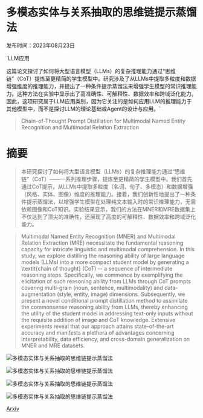 # 多模态实体与关系抽取的思维链提示蒸馏法

发布时间：2023年08月23日

`LLM应用

这篇论文探讨了如何将大型语言模型（LLMs）的复杂推理能力通过“思维链”（CoT）提炼至更精简的学生模型中。研究涉及了从LLMs中提取多粒度和数据增强维度的推理能力，并提出了一种条件提示蒸馏法来增强学生模型的常识推理能力。这种方法在实验中显示出了高准确性、可解释性、数据效率和跨域泛化能力。因此，这项研究属于LLM应用类别，因为它关注的是如何应用LLM的推理能力于其他模型中，而不是探讨LLM的理论基础或Agent的设计与应用。`

> Chain-of-Thought Prompt Distillation for Multimodal Named Entity Recognition and Multimodal Relation Extraction

# 摘要

> 本研究探讨了如何将大型语言模型（LLMs）的复杂推理能力通过“思维链”（CoT）——一系列推理步骤，提炼至更精简的学生模型中。我们首先通过CoT提示，从LLMs中提取多粒度（名词、句子、多模态）和数据增强（风格、实体、图像）维度的推理能力。接着，我们创新性地提出了一种条件提示蒸馏法，以增强学生模型在处理纯文本输入时的常识推理能力，无需依赖图像和CoT知识。实验结果显示，我们的方法在MNER和MRE数据集上不仅达到了顶尖的准确性，还展现了高度的可解释性、数据效率和跨域泛化能力。

> Multimodal Named Entity Recognition (MNER) and Multimodal Relation Extraction (MRE) necessitate the fundamental reasoning capacity for intricate linguistic and multimodal comprehension. In this study, we explore distilling the reasoning ability of large language models (LLMs) into a more compact student model by generating a \textit{chain of thought} (CoT) -- a sequence of intermediate reasoning steps. Specifically, we commence by exemplifying the elicitation of such reasoning ability from LLMs through CoT prompts covering multi-grain (noun, sentence, multimodality) and data-augmentation (style, entity, image) dimensions. Subsequently, we present a novel conditional prompt distillation method to assimilate the commonsense reasoning ability from LLMs, thereby enhancing the utility of the student model in addressing text-only inputs without the requisite addition of image and CoT knowledge. Extensive experiments reveal that our approach attains state-of-the-art accuracy and manifests a plethora of advantages concerning interpretability, data efficiency, and cross-domain generalization on MNER and MRE datasets.

![多模态实体与关系抽取的思维链提示蒸馏法](../../..//opt/data/Projects/HuggingArxiv/paper_images/2306.14122/x1.png)

![多模态实体与关系抽取的思维链提示蒸馏法](../../..//opt/data/Projects/HuggingArxiv/paper_images/2306.14122/x2.png)

![多模态实体与关系抽取的思维链提示蒸馏法](../../..//opt/data/Projects/HuggingArxiv/paper_images/2306.14122/Figure_1.png)

![多模态实体与关系抽取的思维链提示蒸馏法](../../..//opt/data/Projects/HuggingArxiv/paper_images/2306.14122/x3.png)

[Arxiv](https://arxiv.org/abs/2306.14122)